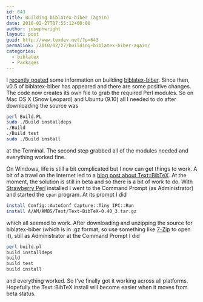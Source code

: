```yaml
---
id: 643
title: Building biblatex-biber (again)
date: 2010-02-27T07:55:12+00:00
author: josephwright
layout: post
guid: http://www.texdev.net/?p=643
permalink: /2010/02/27/building-biblatex-biber-again/
categories:
  - biblatex
  - Packages
---
```

I [recently posted](http://www.texdev.net/2010/01/23/building-biblatex-biber/) some information on building [biblatex-biber](http://biblatex-biber.sourceforge.net/). Since then, v0.5 of biblatex-biber has appeared and there are some positive changes. The code now creates its own file to grab the required Perl modules. So on Mac OS X (Snow Leopard) and Ubuntu (9.10) all I needed to do after downloading the source was

```bash
perl Build.PL
sudo ./Build installdeps
./Build
./Build test
sudo ./Build install
```

at the Terminal. The second step grabbed all of the modules needed and everything worked fine.

On Windows, life is still a bit complicated but I now can get things to work. A bit of a trawl on the Internet led to a [blog post about Text::BibTeX](http://blogs.perl.org/users/alberto_simoes/2010/02/textbibtex-040-released.html). At the moment, the solution is still in beta and so there is a bit of work to do. With [Strawberry Perl](http://strawberryperl.com/) installed I went to the Command Prompt (as Administrator) and started the `cpan` program. At its prompt I did

```bash
install Config::AutoConf Capture::Tiny IPC::Run
install A/AM/AMBS/Text/Text-BibTeX-0.40_3.tar.gz
```

which all seemed to work. After downloading and unzipping the source for biblatex-biber (which is in .gz format, so use something like [7-Zip](http://www.7-zip.org/) to open it), still as Administrator at the Command Prompt I did

```bash
perl build.pl
build installdeps
build
build test
build install
```

and everything worked. So I've finally got it working across all platforms. Hopefully the Text::BibTeX install will become easier when it moves from beta status.
